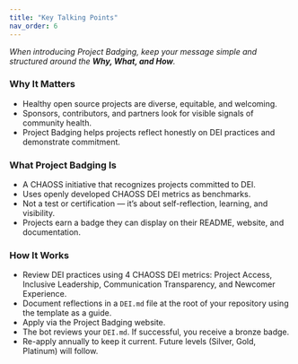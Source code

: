 ```yaml
---
title: "Key Talking Points"
nav_order: 6
---
```


_When introducing Project Badging, keep your message simple and structured around the **Why, What, and How**._

### Why It Matters
- Healthy open source projects are diverse, equitable, and welcoming.  
- Sponsors, contributors, and partners look for visible signals of community health.  
- Project Badging helps projects reflect honestly on DEI practices and demonstrate commitment.

### What Project Badging Is
- A CHAOSS initiative that recognizes projects committed to DEI.  
- Uses openly developed CHAOSS DEI metrics as benchmarks.  
- Not a test or certification — it’s about self-reflection, learning, and visibility.  
- Projects earn a badge they can display on their README, website, and documentation.

### How It Works
- Review DEI practices using 4 CHAOSS DEI metrics: Project Access, Inclusive Leadership, Communication Transparency, and Newcomer Experience.  
- Document reflections in a `DEI.md` file at the root of your repository using the template as a guide.  
- Apply via the Project Badging website.  
- The bot reviews your `DEI.md`. If successful, you receive a bronze badge.  
- Re-apply annually to keep it current. Future levels (Silver, Gold, Platinum) will follow.
